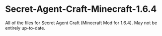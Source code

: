 Secret-Agent-Craft-Minecraft-1.6.4
==================================

All of the files for Secret Agent Craft (Minecraft Mod for 1.6.4). May not be entirely up-to-date.
